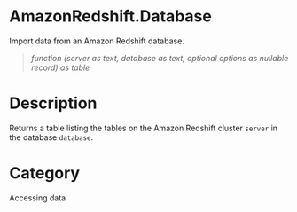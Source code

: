 ﻿# AmazonRedshift.Database
Import data from an Amazon Redshift database.
> _function (server as text, database as text, optional options as nullable record) as table_
# Description 
Returns a table listing the tables on the Amazon Redshift cluster <code>server</code> in the database <code>database</code>.
# Category 
Accessing data
